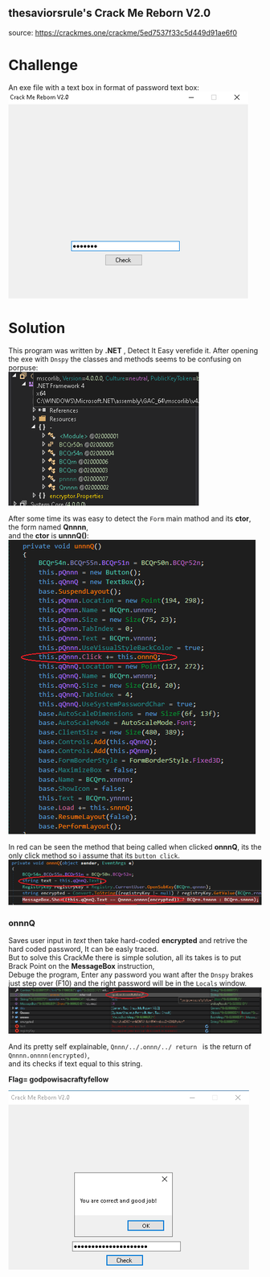 ## thesaviorsrule's Crack Me Reborn V2.0
source: https://crackmes.one/crackme/5ed7537f33c5d449d91ae6f0

# Challenge

An exe file with a text box in format of password text box:
![](exe.png)

# Solution

This program was written by __.NET__ , Detect It Easy verefide it.
After opening the exe with `Dnspy` the classes and methods seems to be confusing on porpuse:\
![](dnspy.png)

After some time its was easy to detect the `Form` main mathod and its __ctor__, the form named __Qnnnn__,\
and the __ctor__ is __unnnQ()__:\
![](unnnQ.png)

In red can be seen the method that being called when clicked __onnnQ__, its the only click method so i assume that its `button click`.\
![](onnnQ.png)

### onnnQ
Saves user input in *text* then take hard-coded  __encrypted__ and retrive the hard coded password, It can be easly traced.\
But to solve this CrackMe there is simple solution, all its takes is to put Brack Point on the __MessageBox__ instruction,\
Debuge the program, Enter any password you want after the `Dnspy` brakes just step over (F10) and the right password will be in the `Locals` window.\
![](locals.png)

And its pretty self explainable, `Qnnn/../.onnn/../ return ` is the return of `Qnnnn.onnnn(encrypted)`,\
and its checks if text equal to this string.

__Flag= godpowisacraftyfellow__

![](Solution.png)
